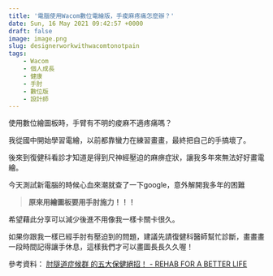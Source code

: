 ```yaml
---
title: '電腦使用Wacom數位電繪版，手痠麻疼痛怎麼辦？'
date: Sun, 16 May 2021 09:42:57 +0000
draft: false
image: image.png
slug: designerworkwithwacomtonotpain
tags: 
    - Wacom
    - 個人成長
    - 健康
    - 手肘
    - 數位版
    - 設計師
---
```


使用數位繪圖板時，手臂有不明的痠麻不適疼痛嗎？ 

我從國中開始學習電繪，以前都靠蠻力在練習畫畫，最終把自己的手搞壞了。 

後來到復健科看診才知道是得到尺神經壓迫的麻痹症狀，讓我多年來無法好好畫電繪。 

今天測試新電腦的時候心血來潮就查了一下google，意外解開我多年的困難

> **原來用繪圖板要用手肘施力！！！** 


希望藉此分享可以減少後進不用像我一樣卡關卡很久。 

如果你跟我一樣已經手肘有壓迫到的問題，建議先請復健科醫師幫忙診斷，畫畫畫一段時間記得讓手休息，這樣我們才可以畫圖長長久久喔！ 

參考資料： [肘隧道症候群 的五大保健絕招！ - REHAB FOR A BETTER LIFE](http://rehabforbetterlife.com/2018/04/5-best-therapeutic-tips-for-cubital-tunnel-syndrome/)